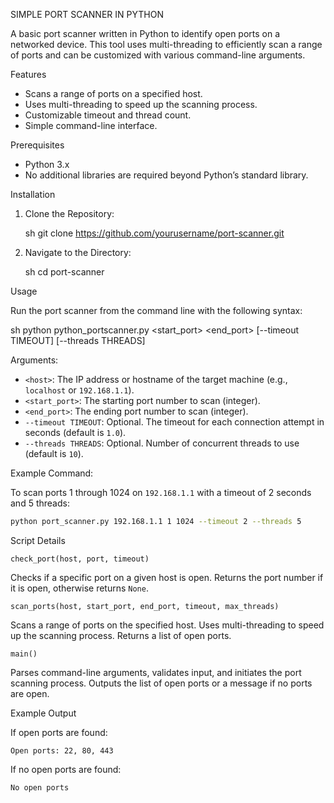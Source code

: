 SIMPLE PORT SCANNER IN PYTHON

A basic port scanner written in Python to identify open ports on a networked device. This tool uses multi-threading to efficiently scan a range of ports and can be customized with various command-line arguments.

Features

- Scans a range of ports on a specified host.
- Uses multi-threading to speed up the scanning process.
- Customizable timeout and thread count.
- Simple command-line interface.

Prerequisites

- Python 3.x
- No additional libraries are required beyond Python’s standard library.

Installation

1. Clone the Repository:

   sh
   git clone https://github.com/yourusername/port-scanner.git
   

3. Navigate to the Directory:

   sh
   cd port-scanner
   

Usage

Run the port scanner from the command line with the following syntax:

sh
python python_portscanner.py <host> <start_port> <end_port> [--timeout TIMEOUT] [--threads THREADS]


Arguments:

- `<host>`: The IP address or hostname of the target machine (e.g., `localhost` or `192.168.1.1`).
- `<start_port>`: The starting port number to scan (integer).
- `<end_port>`: The ending port number to scan (integer).
- `--timeout TIMEOUT`: Optional. The timeout for each connection attempt in seconds (default is `1.0`).
- `--threads THREADS`: Optional. Number of concurrent threads to use (default is `10`).

Example Command:

To scan ports 1 through 1024 on `192.168.1.1` with a timeout of 2 seconds and 5 threads:

```sh
python port_scanner.py 192.168.1.1 1 1024 --timeout 2 --threads 5
```

Script Details

`check_port(host, port, timeout)`

Checks if a specific port on a given host is open. Returns the port number if it is open, otherwise returns `None`.

`scan_ports(host, start_port, end_port, timeout, max_threads)`

Scans a range of ports on the specified host. Uses multi-threading to speed up the scanning process. Returns a list of open ports.

`main()`

Parses command-line arguments, validates input, and initiates the port scanning process. Outputs the list of open ports or a message if no ports are open.

Example Output

If open ports are found:

```
Open ports: 22, 80, 443
```

If no open ports are found:

```
No open ports
